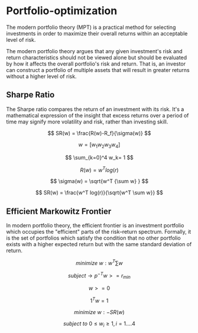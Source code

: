 # Portfolio-optimization

The modern portfolio theory (MPT) is a practical method for selecting investments in order to maximize their overall returns within an acceptable level of risk.

The modern portfolio theory argues that any given investment's risk and return characteristics should not be viewed alone but should be evaluated by how it affects the overall portfolio's risk and return. That is, an investor can construct a portfolio of multiple assets that will result in greater returns without a higher level of risk.

## Sharpe Ratio 
The Sharpe ratio compares the return of an investment with its risk. It's a mathematical expression of the insight that excess returns over a period of time may signify more volatility and risk, rather than investing skill.


$$ SR(w) = \frac{R(w)-R_f}{\sigma(w)} $$

$$ w = [ w_1  w_2  w_3  w_4  ] $$

$$ \sum_{k=0}^4 w_k= 1 $$

$$ R(w) = w^T log(r) $$

$$ \sigma(w) = \sqrt{w^T {\sum w} } $$

$$ SR(w) = \frac{w^T log(r)}{\sqrt{w^T \sum w}} $$

## Efficient Markowitz Frontier  
In modern portfolio theory, the efficient frontier is an investment portfolio which occupies the "efficient" parts of the risk–return spectrum. Formally, it is the set of portfolios which satisfy the condition that no other portfolio exists with a higher expected return but with the same standard deviation of return.

$$ minimize \ w: w^T\sum w $$

$$ subject \to p^{-T} w >= r_{min} $$

$$ w >=0 $$

$$ 1^T w = 1 $$

$$ minimize\ w: -SR(w) $$

$$ subject\ to\ 0\leq w_i\geq 1, i=1....4 $$
